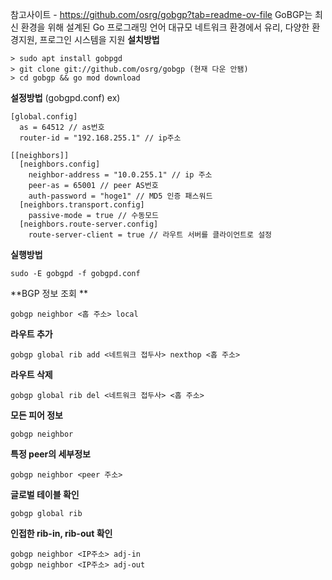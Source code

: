 참고사이트 - https://github.com/osrg/gobgp?tab=readme-ov-file
GoBGP는 최신 환경을 위해 설계된 Go 프로그래밍 언어
대규모 네트워크 환경에서 유리, 다양한 환경지원, 프로그인 시스템을 지원
**설치방법**

```
> sudo apt install gobpgd
> git clone git://github.com/osrg/gobgp (현재 다운 안됌)
> cd gobgp && go mod download
```

**설정방법** (gobgpd.conf)
ex)
```
[global.config]
  as = 64512 // as번호
  router-id = "192.168.255.1" // ip주소

[[neighbors]]
  [neighbors.config]
    neighbor-address = "10.0.255.1" // ip 주소
    peer-as = 65001 // peer AS번호
    auth-password = "hoge1" // MD5 인증 패스워드
  [neighbors.transport.config]
    passive-mode = true // 수동모드
  [neighbors.route-server.config]
    route-server-client = true // 라우트 서버를 클라이언트로 설정

```

**실행방법** 
```
sudo -E gobgpd -f gobgpd.conf
```

**BGP 정보 조회 **
```
gobgp neighbor <홉 주소> local
```

**라우트 추가**
```
gobgp global rib add <네트워크 접두사> nexthop <홉 주소>

```

**라우트 삭제**
```
gobgp global rib del <네트워크 접두사> <홉 주소>

```

**모든 피어 정보**
```
gobgp neighbor
```

**특정 peer의 세부정보**
```
gobgp neighbor <peer 주소>
```

**글로벌 테이블 확인**
```
gobgp global rib
```

**인접한 rib-in, rib-out 확인**
```
gobgp neighbor <IP주소> adj-in
gobgp neighbor <IP주소> adj-out

```
